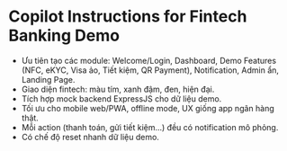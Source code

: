 <!-- Use this file to provide workspace-specific custom instructions to Copilot. For more details, visit https://code.visualstudio.com/docs/copilot/copilot-customization#_use-a-githubcopilotinstructionsmd-file -->

# Copilot Instructions for Fintech Banking Demo
- Ưu tiên tạo các module: Welcome/Login, Dashboard, Demo Features (NFC, eKYC, Visa ảo, Tiết kiệm, QR Payment), Notification, Admin ẩn, Landing Page.
- Giao diện fintech: màu tím, xanh đậm, đen, hiện đại.
- Tích hợp mock backend ExpressJS cho dữ liệu demo.
- Tối ưu cho mobile web/PWA, offline mode, UX giống app ngân hàng thật.
- Mỗi action (thanh toán, gửi tiết kiệm...) đều có notification mô phỏng.
- Có chế độ reset nhanh dữ liệu demo.
